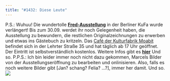 ```yaml
---
title: "#1432: Diese Leute"
---
```


P.S.: Wuhuu!
Die wundertolle <a href="http://www.fonflatter.de/ausstellung"><strong>Fred-Ausstellung</strong></a> in der Berliner KuFa wurde verlängert! Bis zum 30.09. werdet ihr noch Gelegenheit haben, die Ausstellung zu bewundern, die restlichen Originalzeichnungen zu erwerben und etwas ins Gästebuch zu kritzeln.
Das <a href="http://www.kulturfabrik-moabit.de">Café der Kulturfabrik Moabit</a> befindet sich in der Lehrter Straße 35 und hat täglich ab 17 Uhr geöffnet. Der Eintritt ist selbstverständlich kostenlos.
Weitere Infos gibt es <a href="http://www.fonflatter.de/ausstellung"><strong>hier</strong></a>
Und so.
P.P.S.: 
Ich bin leider immer noch nicht dazu gekommen, Marcels Bilder von der Ausstellungseröffnung zu bearbeiten und onlinisieren.  Also, falls es noch weitere Bilder gibt [Jan? schang? Felia? ...?], immer her damit.
Und so.
<a href="http://www.fonflatter.de/bilder/ausstellung4/ausstellung_berlin.png"><img src="http://www.fonflatter.de/bilder/ausstellung4/ausstellung_berlin_s.png"></a>

